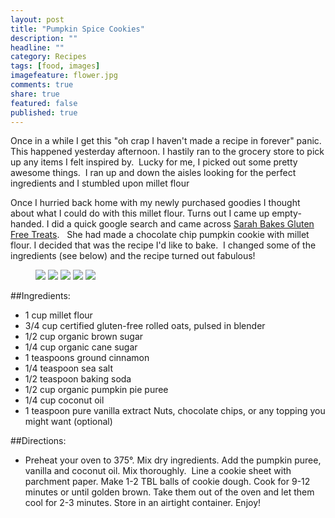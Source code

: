 ```yaml
---
layout: post
title: "Pumpkin Spice Cookies"
description: ""
headline: ""
category: Recipes
tags: [food, images]
imagefeature: flower.jpg
comments: true
share: true
featured: false
published: true
---
```

Once in a while I get this "oh crap I haven't made a recipe in forever" panic. This happened yesterday afternoon. I hastily ran to the grocery store to pick up any items I felt inspired by.  Lucky for me, I picked out some pretty awesome things.  I ran up and down the aisles looking for the perfect ingredients and I stumbled upon millet flour

Once I hurried back home with my newly purchased goodies I thought about what I could do with this millet flour. Turns out I came up empty-handed. I did a quick google search and came across <a href="http://www.sarahbakesgfree.com/2013/09/gluten-free-vegan-pumpkin-chocolate.html" target="_blank">Sarah Bakes Gluten Free Treats</a>.   She had made a chocolate chip pumpkin cookie with millet flour. I decided that was the recipe I'd like to bake.  I changed some of the ingredients (see below) and the recipe turned out fabulous!</p>

<figure>
	<img src="http://i1208.photobucket.com/albums/cc370/apegg23/mix1_zps6d95759b.png">
	<img src="http://i1208.photobucket.com/albums/cc370/apegg23/mix2_zpscb6436d1.png">
	<img src="http://i1208.photobucket.com/albums/cc370/apegg23/mix3_zps34759d66.png">
	<img src="http://i1208.photobucket.com/albums/cc370/apegg23/cookies3_zps200e01fc.png">
	<img src="http://i1208.photobucket.com/albums/cc370/apegg23/smallercookie_zps761dc9c6.png">
</figure>

##Ingredients:
* 1 cup millet flour
* 3/4 cup certified gluten-free rolled oats, pulsed in blender
* 1/2 cup organic brown sugar
* 1/4 cup organic cane sugar
* 1 teaspoons ground cinnamon
* 1/4 teaspoon sea salt
* 1/2 teaspoon baking soda
* 1/2 cup organic pumpkin pie puree
* 1/4 cup coconut oil
* 1 teaspoon pure vanilla extract
Nuts, chocolate chips, or any topping you might want (optional)

##Directions:
* Preheat your oven to 375°. Mix dry ingredients. Add the pumpkin puree, vanilla and coconut oil. Mix thoroughly.  Line a cookie sheet with parchment paper. Make 1-2 TBL balls of cookie dough. Cook for 9-12 minutes or until golden brown. Take them out of the oven and let them cool for 2-3 minutes. Store in an airtight container. Enjoy!

